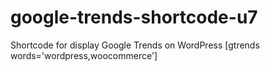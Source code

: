 # google-trends-shortcode-u7
Shortcode for display Google Trends on WordPress [gtrends words='wordpress,woocommerce']
